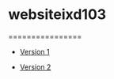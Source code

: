 # websiteixd103
================

- [Version 1](https://LauraMitchell13.github.io/websiteixd103/version1.html)

- [Version 2](https://LauraMitchell13.github.io/websiteixd103/version3.html)
